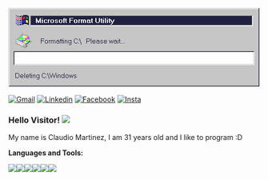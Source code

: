 ![Format](https://github.com/claudevdhrock/claudevdhrock/blob/master/img/unnamed.gif)

[![Gmail](https://img.shields.io/twitter/url?label=email&logo=gmail&style=social&url=http%3A%2F%2Fmailto%3Aclaude.vdh.rock%40gmail.com)](mailto:claude.vdh.rock@gmail.com)
[![Linkedin](https://img.shields.io/twitter/url?label=LinkedIn&logo=linkedin&style=social&url=https%3A%2F%2Fwww.linkedin.com%2Fin%2Fclaudio-martinez-4479941a6)](https://linkedin.com/in/claudio-martinez-4479941a6)
[![Facebook](https://img.shields.io/twitter/url?label=Facebook&logo=Facebook&style=social&url=https%3A%2F%2Ffacebook.com%2FclaudiomartinezVDH)](https://facebook.com/claudiomartinezVDH)
[![Insta](https://img.shields.io/twitter/url?label=Instagram&logo=Instagram&style=social&url=https%3A%2F%2Finstagram.com%2Fclasesdecanto_claudio)](https://instagram.com/clasesdecanto_claudio)


### Hello Visitor! <img src="https://github.com/rajput2107/rajput2107/blob/master/Assets/Hi.gif" width="29px"> 

My name is Claudio Martinez, I am 31 years old and I like to program   :D

**Languages and Tools:** 
<p align="left">
  <img src="https://media3.giphy.com/media/kdFc8fubgS31b8DsVu/giphy.webp" width="50"><img src="https://media.giphy.com/media/SU2ic3wTfuC6JhD1lA/giphy.gif" width="50"><img src="https://media3.giphy.com/media/ln7z2eWriiQAllfVcn/200w.webp" width="50"><img src="https://i.giphy.com/media/LMt9638dO8dftAjtco/200.webp" width="50"><img src="https://i.giphy.com/media/eNAsjO55tPbgaor7ma/200w.webp" width="50"><img src="https://i.giphy.com/media/IdyAQJVN2kVPNUrojM/200.webp" width="50">
  
</p>
